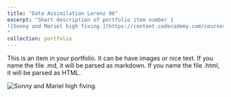 ```yaml
---
title: "Data Assimilation Lorenz 96"
excerpt: "Short description of portfolio item number 1 
![Sonny and Mariel high fiving.](https://content.codecademy.com/courses/learn-cpp/community-challenge/highfive.gif)
"
collection: portfolio
---
```


This is an item in your portfolio. It can be have images or nice text. If you name the file .md, it will be parsed as markdown. If you name the file .html, it will be parsed as HTML. 


![Sonny and Mariel high fiving.](https://content.codecademy.com/courses/learn-cpp/community-challenge/highfive.gif)
